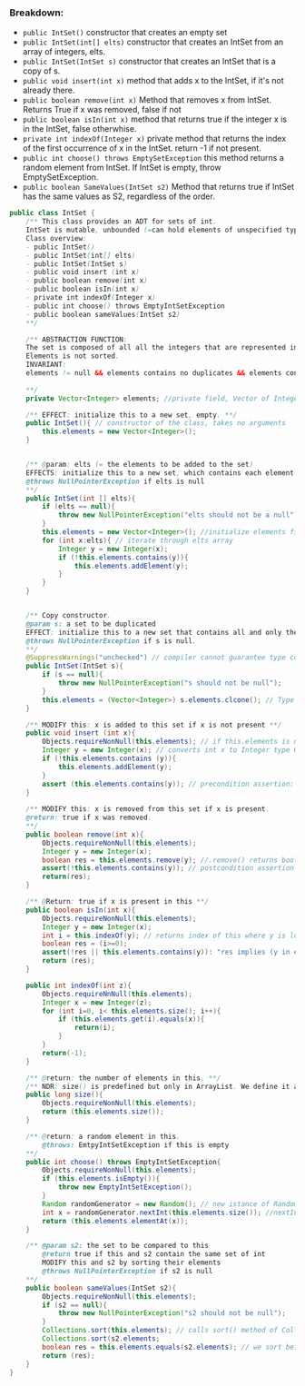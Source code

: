 ### Breakdown: 
- `public IntSet()` constructor that creates an empty set
- `public IntSet(int[] elts)` constructor that creates an IntSet from an array of integers, elts. 
- `public IntSet(IntSet s)` constructor that creates an IntSet that is a copy of s. 
- `public void insert(int x)` method that adds x to the IntSet, if it's not already there. 
- `public boolean remove(int x)` Method that removes x from IntSet. Returns True if x was removed, false if not
- `public boolean isIn(int x)`  method that returns true if the integer x is in the IntSet, false otherwhise. 
- `private int indexOf(Integer x)`  private method that returns the index of the first occurrence of x in the IntSet. return -1 if not present. 
- `public int choose() throws EmptySetException` this method returns a random element from IntSet. If IntSet is empty, throw EmptySetException. 
- `public boolean SameValues(IntSet s2)` Method that returns true if IntSet has the same values as S2, regardless of the order. 

```java
public class IntSet {
	/** This class provides an ADT for sets of int. 
	IntSet is mutable, unbounded (=can hold elements of unspecified type)
	Class overview: 
	- public IntSet()
	- public IntSet(int[] elts)
	- public IntSet(IntSet s)
	- public void insert (int x)
	- public boolean remove(int x)
	- public boolean isIn(int x)
	- private int indexOf(Integer x)
	- public int choose() throws EmptyIntSetException
	- public boolean sameValues(IntSet s2)
	**/

	/** ABSTRACTION FUNCTION: 
	The set is composed of all all the integers that are represented in this.elements
	Elements is not sorted. 
	INVARIANT: 
	elements != null && elements contains no duplicates && elements containes boxed int (Integer)
	
	**/
	private Vector<Integer> elements; //private field, Vector of Integer Objects.

	/** EFFECT: initialize this to a new set, empty. **/
	public IntSet(){ // constructor of the class, takes no arguments
		this.elements = new Vector<Integer>();
	}


	/** @param: elts (= the elements to be added to the set)
	EFFECTS: initialize this to a new set, which contains each element of elts. Duplicated elements are not considered
	@throws NullPointerException if elts is null 
	**/
	public IntSet(int [] elts){
		if (elts == null){
			throw new NullPointerException("elts should not be a null");
		}
		this.elements = new Vector<Integer>(); //initialize elements field to a new ampty Vector of Integer. 
		for (int x:elts){ // iterate through elts array
			Integer y = new Integer(x); 
			if (!this.elements.contains(y)){
				this.elements.addElement(y);
			}
		}
	}


	/** Copy constructor. 
	@param s: a set to be duplicated
	EFFECT: initialize this to a new set that contains all and only the elements of s. 
	@throws NullPointerException if s is null. 
	**/
	@SuppressWarnings("unchecked") // compiler cannot guarantee type conversions are valid (unchecked type conversion) --> warnings 
	public IntSet(IntSet s){
		if (s == null){
			throw new NullPointerException("s should not be null");
		}
		this.elements = (Vector<Integer>) s.elements.clcone(); // Type casting. clone() is a predefined method. 
	}

	/** MODIFY this: x is added to this set if x is not present **/
	public void insert (int x){
		Objects.requireNonNull(this.elements); // if this.elements is null, NullPointerException is thrown
		Integer y = new Integer(x); // converts int x to Integer type Object. Necessary because elements field stores Integer Objects, not primitives. 
		if (!this.elements.contains (y)){
			this.elements.addElement(y);
		}
		assert (this.elements.contains(y)); // precondition assertion: checks if condition is true before executing some code: checks if the elements field contains the Integer Object Y after it has been added to the set. (ensures that addElement worked)
	}
	
	/** MODIFY this: x is removed from this set if x is present. 
	@return: true if x was removed. 
	**/
	public boolean remove(int x){
		Objects.requireNonNull(this.elements);
		Integer y = new Integer(x);
		boolean res = this.elements.remove(y); //.remove() returns bool true if removal was successful
		assert(!this.elements.contains(y)); // postcondition assertion 
		return(res);
	}

	/** @Return: true if x is present in this **/
	public boolean isIn(int x){
		Objects.requireNonNull(this.elements);
		Integer y = new Integer(x);
		int i = this.indexOf(y); // returns index of this where y is located. -1 if not found 
		boolean res = (i>=0);
		assert(!res || this.elements.contains(y)): "res implies (y in elements)";
		return (res);
	}

	public int indexOf(int z){
		Objects.requireNnNull(this.elements);
		Integer x = new Integer(z);
		for (int i=0, i< this.elements.size(); i++){
			if (this.elements.get(i).equals(x)){
				return(i);
			}
		}
		return(-1);
	}

	/** @return: the number of elements in this. **/
	/** NDR: size() is predefined but only in ArrayList. We define it again here.**/
	public long size(){
		Objects.requireNonNull(this.elements);
		return (this.elements.size());
	}

	/** @return: a random element in this.
		@throws: EmtpyIntSetException if this is empty
	**/
	public int choose() throws EmptyIntSetException{
		Objects.requireNonNull(this.elements);
		if (this.elements.isEmpty()){
			throw new EmptyIntSetException();
		}
		Random randomGenerator = new Random(); // new istance of Random class, used to create random numbers
		int x = randomGenerator.nextInt(this.elements.size()); //nextInt is a method of Random class. Generates a random int from 0 to this.elements.size
		return (this.elements.elementAt(x));
	}

	/** @param s2: the set to be compared to this
		@return true if this and s2 contain the same set of int 
		MODIFY this and s2 by sorting their elements
		@throws NullPointerException if s2 is null
	**/
	public boolean sameValues(IntSet s2){
		Objects.requireNonNull(this.elements);
		if (s2 == null){
			throw new NullPointerException("s2 should not be null");
		}
		Collections.sort(this.elements); // calls sort() method of Collection class, utility class in Java Collections Framework. 
		Collections.sort(s2.elements;
		boolean res = this.elements.equals(s2.elements); // we sort before because equals() is sensitive to the order of the elements. C
		return (res);
	}
}

```